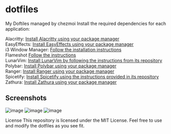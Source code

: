 # dotfiles
My Doftiles managed by chezmoi
Install the required dependencies for each application:

Alacritty: [Install Alacritty using your package manager](https://alacritty.org/) <br>
EasyEffects: [Install EasyEffects using your package manager](https://github.com/wwmm/easyeffects#Installation)<br>
i3 Window Manager: [Follow the installation instructions](https://i3wm.org/downloads/) <br>
Flameshot [Follow the instructions](https://flameshot.org/#download) <br>
LunarVim: [Install LunarVim by following the instructions from its repository](https://www.lunarvim.org/docs/installation)<br>
Polybar: [Install Polybar using your package manager](https://polybar.github.io/)<br>
Ranger: [Install Ranger using your package manager](https://ranger.github.io/)<br>
Spicetify: [Install Spicetify using the instructions provided in its repository](https://spicetify.app/docs/advanced-usage/installation/)<br>
Zathura: [Install Zathura using your package manager](https://github.com/pwmt/zathura)<br>

## Screenshots
![image](https://github.com/AlexONEX/dotfiles/assets/22077128/ce76e1cd-393a-411f-b9d3-463ea431de34)
![image](https://github.com/AlexONEX/dotfiles/assets/22077128/93a327e7-0cc9-4836-812f-ac69548023d8)
![image](https://github.com/AlexONEX/dotfiles/assets/22077128/3844b368-e977-47cd-b108-3b3dbfd9712a)

License
This repository is licensed under the MIT License. Feel free to use and modify the dotfiles as you see fit.






